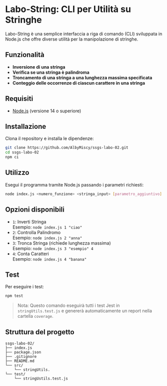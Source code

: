 # Labo-String: CLI per Utilità su Stringhe

Labo-String è una semplice interfaccia a riga di comando (CLI) sviluppata in Node.js che offre diverse utilità per la manipolazione di stringhe.

## Funzionalità

- **Inversione di una stringa**
- **Verifica se una stringa è palindroma**
- **Troncamento di una stringa a una lunghezza massima specificata**
- **Conteggio delle occorrenze di ciascun carattere in una stringa**

## Requisiti

- [Node.js](https://nodejs.org/) (versione 14 o superiore)

## Installazione

Clona il repository e installa le dipendenze:

```bash
git clone https://github.com/AlbyMiscy/ssgs-labo-02.git
cd ssgs-labo-02
npm ci
```

## Utilizzo

Esegui il programma tramite Node.js passando i parametri richiesti:

```bash
node index.js <numero_funzione> <stringa_input> [parametro_aggiuntivo]
```

## Opzioni disponibili

- `1`: Inverti Stringa  
  Esempio: `node index.js 1 "ciao"`
- `2`: Controlla Palindromo  
  Esempio: `node index.js 2 "anna"`
- `3`: Tronca Stringa (richiede lunghezza massima)  
  Esempio: `node index.js 3 "esempio" 4`
- `4`: Conta Caratteri  
  Esempio: `node index.js 4 "banana"`

## Test 

Per eseguire i test:

```bash
npm test
```
> Nota: Questo comando eseguirà tutti i test Jest in `stringUtils.test.js` e genererà automaticamente un report nella cartella `coverage`. 

## Struttura del progetto

```
ssgs-labo-02/
├── index.js
├── package.json
├── .gitignore
├── README.md
└── src/
    └── stringUtils.
└── test/
    └── stringUstils.test.js
```